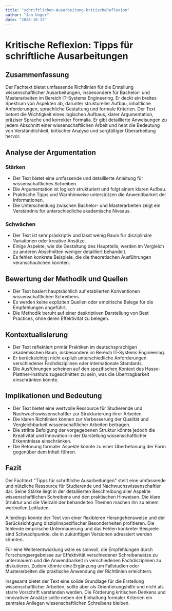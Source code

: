 ```yaml
---
title: "schriftlichen-Ausarbeitung-kritischeReflexion"
author: "Jan Unger"
date: "2024-10-13"
---
```


# Kritische Reflexion: Tipps für schriftliche Ausarbeitungen

## Zusammenfassung

Der Fachtext bietet umfassende Richtlinien für die Erstellung wissenschaftlicher Ausarbeitungen, insbesondere für Bachelor- und Masterarbeiten im Bereich IT-Systems Engineering. Er deckt ein breites Spektrum von Aspekten ab, darunter struktureller Aufbau, inhaltliche Anforderungen, sprachliche Gestaltung und formale Kriterien. Der Text betont die Wichtigkeit eines logischen Aufbaus, klarer Argumentation, präziser Sprache und korrekter Formalia. Er gibt detaillierte Anweisungen zu jedem Abschnitt einer wissenschaftlichen Arbeit und hebt die Bedeutung von Verständlichkeit, kritischer Analyse und sorgfältiger Überarbeitung hervor.

## Analyse der Argumentation

### Stärken

- Der Text bietet eine umfassende und detaillierte Anleitung für wissenschaftliches Schreiben.
- Die Argumentation ist logisch strukturiert und folgt einem klaren Aufbau.
- Praktische Tipps und Warnhinweise unterstützen die Anwendbarkeit der Informationen.
- Die Unterscheidung zwischen Bachelor- und Masterarbeiten zeigt ein Verständnis für unterschiedliche akademische Niveaus.

### Schwächen

- Der Text ist sehr präskriptiv und lässt wenig Raum für disziplinäre Variationen oder kreative Ansätze.
- Einige Aspekte, wie die Gestaltung des Hauptteils, werden im Vergleich zu anderen Abschnitten weniger detailliert behandelt.
- Es fehlen konkrete Beispiele, die die theoretischen Ausführungen veranschaulichen könnten.

## Bewertung der Methodik und Quellen

- Der Text basiert hauptsächlich auf etablierten Konventionen wissenschaftlichen Schreibens.
- Es werden keine expliziten Quellen oder empirische Belege für die Empfehlungen angeführt.
- Die Methodik beruht auf einer deskriptiven Darstellung von Best Practices, ohne deren Effektivität zu belegen.

## Kontextualisierung

- Der Text reflektiert primär Praktiken im deutschsprachigen akademischen Raum, insbesondere im Bereich IT-Systems Engineering.
- Er berücksichtigt nicht explizit unterschiedliche Anforderungen verschiedener Fachdisziplinen oder internationale Standards.
- Die Ausführungen scheinen auf den spezifischen Kontext des Hasso-Plattner-Instituts zugeschnitten zu sein, was die Übertragbarkeit einschränken könnte.

## Implikationen und Bedeutung

- Der Text bietet eine wertvolle Ressource für Studierende und Nachwuchswissenschaftler zur Strukturierung ihrer Arbeiten.
- Die klaren Richtlinien können zur Verbesserung der Qualität und Vergleichbarkeit wissenschaftlicher Arbeiten beitragen.
- Die strikte Befolgung der vorgegebenen Struktur könnte jedoch die Kreativität und Innovation in der Darstellung wissenschaftlicher Erkenntnisse einschränken.
- Die Betonung formaler Aspekte könnte zu einer Überbetonung der Form gegenüber dem Inhalt führen.

## Fazit

Der Fachtext "Tipps für schriftliche Ausarbeitungen" stellt eine umfassende und nützliche Ressource für Studierende und Nachwuchswissenschaftler dar. Seine Stärke liegt in der detaillierten Beschreibung aller Aspekte wissenschaftlichen Schreibens und den praktischen Hinweisen. Die klare Struktur und die Vielzahl der behandelten Themen machen ihn zu einem wertvollen Leitfaden.

Allerdings könnte der Text von einer flexibleren Herangehensweise und der Berücksichtigung disziplinspezifischer Besonderheiten profitieren. Die fehlende empirische Untermauerung und das Fehlen konkreter Beispiele sind Schwachpunkte, die in zukünftigen Versionen adressiert werden könnten.

Für eine Weiterentwicklung wäre es sinnvoll, die Empfehlungen durch Forschungsergebnisse zur Effektivität verschiedener Schreibansätze zu untermauern und die Anwendbarkeit in verschiedenen Fachdisziplinen zu diskutieren. Zudem könnte eine Ergänzung um Fallstudien oder Musterarbeiten die praktische Anwendung der Richtlinien erleichtern.

Insgesamt bietet der Text eine solide Grundlage für die Erstellung wissenschaftlicher Arbeiten, sollte aber als Orientierungshilfe und nicht als starre Vorschrift verstanden werden. Die Förderung kritischen Denkens und innovativer Ansätze sollte neben der Einhaltung formaler Kriterien ein zentrales Anliegen wissenschaftlichen Schreibens bleiben.